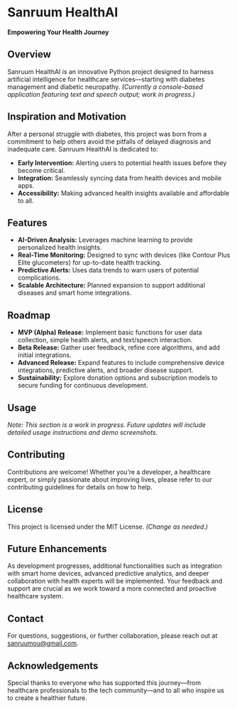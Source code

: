 # Sanruum HealthAI

**Empowering Your Health Journey**

## Overview

Sanruum HealthAI is an innovative Python project designed to harness artificial intelligence for healthcare
services—starting with diabetes management and diabetic neuropathy.
*(Currently a console-based application featuring text and speech output; work in progress.)*

## Inspiration and Motivation

After a personal struggle with diabetes, this project was born from a commitment to help others avoid the pitfalls of
delayed diagnosis and inadequate care. Sanruum HealthAI is dedicated to:

- **Early Intervention:** Alerting users to potential health issues before they become critical.
- **Integration:** Seamlessly syncing data from health devices and mobile apps.
- **Accessibility:** Making advanced health insights available and affordable to all.

## Features

- **AI-Driven Analysis:** Leverages machine learning to provide personalized health insights.
- **Real-Time Monitoring:** Designed to sync with devices (like Contour Plus Elite glucometers) for up-to-date health
  tracking.
- **Predictive Alerts:** Uses data trends to warn users of potential complications.
- **Scalable Architecture:** Planned expansion to support additional diseases and smart home integrations.

## Roadmap

- **MVP (Alpha) Release:** Implement basic functions for user data collection, simple health alerts, and text/speech
  interaction.
- **Beta Release:** Gather user feedback, refine core algorithms, and add initial integrations.
- **Advanced Release:** Expand features to include comprehensive device integrations, predictive alerts, and broader
  disease support.
- **Sustainability:** Explore donation options and subscription models to secure funding for continuous development.

## Usage

*Note: This section is a work in progress. Future updates will include detailed usage instructions and demo
screenshots.*

## Contributing

Contributions are welcome! Whether you’re a developer, a healthcare expert, or simply passionate about improving lives,
please refer to our contributing guidelines for details on how to help.

## License

This project is licensed under the MIT License. *(Change as needed.)*

## Future Enhancements

As development progresses, additional functionalities such as integration with smart home devices, advanced predictive
analytics, and deeper collaboration with health experts will be implemented. Your feedback and support are crucial as we
work toward a more connected and proactive healthcare system.

## Contact

For questions, suggestions, or further collaboration, please reach out
at [sanruumou@gmail.com](mailto:sanruumou@gmail.com).

## Acknowledgements

Special thanks to everyone who has supported this journey—from healthcare professionals to the tech community—and to all
who inspire us to create a healthier future.

```
